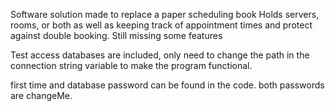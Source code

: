 Software solution made to replace a paper scheduling book Holds servers, rooms, or both
as well as keeping track of appointment times and protect against double booking. Still missing some features

Test access databases are included, only need to change the path in the connection string variable to make the program functional.

first time and database password can be found in the code. 
both passwords are changeMe.
